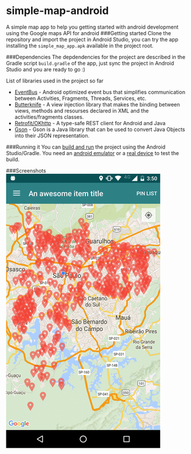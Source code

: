 # simple-map-android
A simple map app to help you getting started with android development using the Google maps API for android
###Getting started
Clone the repository and import the project in Android Studio, you can try the app installing the `simple_map_app.apk` available in the project root.

###Dependencies
The depdendencies for the project are described in the Gradle script `build.gradle` of the app, just sync the project in Android Studio and you are ready to go :)

List of libraries used in the project so far
- [EventBus](https://github.com/greenrobot/EventBus) - Android optimized event bus that simplifies communication between Activities, Fragments, Threads, Services, etc.
- [Butterknife](https://github.com/JakeWharton/butterknife) - A view injection library that makes the binding between views, methods and resourses declared in XML and the activities/fragments classes.
- [Retrofit/OKhttp](http://square.github.io/retrofit/) - A type-safe REST client for Android and Java
- [Gson](https://github.com/google/gson) - Gson is a Java library that can be used to convert Java Objects into their JSON representation.

###Running it
You can [build and run](https://developer.android.com/tools/building/building-studio.html) the project using the Android Studio/Gradle. You need an [android emulator](http://developer.android.com/tools/devices/emulator.html) or a [real device](http://developer.android.com/tools/device.html) to test the build.

###Screenshots
![](simple_map_app.gif)
